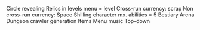 Circle revealing
Relics in levels
menu = level
Cross-run currency: scrap
Non cross-run currency: Space Shilling
character mx. abilities = 5
Bestiary
Arena
Dungeon crawler generation
Items
Menu music
Top-down